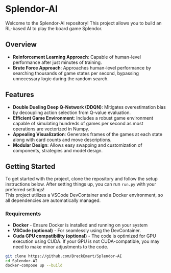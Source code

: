 # Splendor-AI

Welcome to the Splendor-AI repository! This project allows you to build an RL-based AI to play the board game Splendor.

## Overview

- **Reinforcement Learning Approach**: Capable of human-level performance after just minutes of training.
- **Brute Force Approach**: Approaches human-level performance by searching thousands of game states per second, bypassing unnecessary logic during the random search.

## Features

- **Double Dueling Deep Q-Network (DDQN)**: Mitigates overestimation bias by decoupling action selection from Q-value evaluation.
- **Efficient Game Environment**: Includes a robust game environment capable of simulating hundreds of games per second as most operations are vectorized in Numpy.
- **Appealing Visualization**: Generates frames of the games at each state along with card counts and move descriptions.
- **Modular Design**: Allows easy swapping and customization of components, strategies and model design.

## Getting Started

To get started with the project, clone the repository and follow the setup instructions below. After setting things up, you can run `run.py` with your preferred settings!  
This project utilizes a VSCode DevContainer and a Docker environment, so all dependencies are automatically managed.

### Requirements
- **Docker** - Ensure Docker is installed and running on your system
- **VSCode (optional)** - For seamlessly using the DevContainer.
- **Cuda GPU compatibility (optional)** - The code is optimized for GPU execution using CUDA. If your GPU is not CUDA-compatible, you may need to make minor adjustments to the code.

```bash
git clone https://github.com/BreckEmert/Splendor-AI
cd Splendor-AI
docker-compose up --build
```
